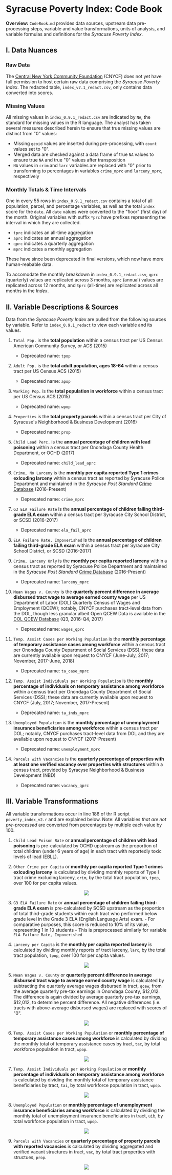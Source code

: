 # Syracuse Poverty Index: Code Book

**Overview:** `CodeBook.md` provides data sources, upstream data pre-processing steps, variable and value transformations, units of analysis, and variable formulas and definitions for the *Syracuse Poverty Index*. 

## I. Data Nuances

### Raw Data

The [Central New York Community Foundation](https://cnycf.org/) (CNYCF) does not yet have full permission to host certain raw data comprising the *Syracuse Poverty Index*. The redacted table, `index_v7.1_redact.csv`, only contains data converted into scores.

### Missing Values

All missing values in `index_0.9.1_redact.csv` are indicated by `NA`, the standard for missing values in the R language. The analyst has taken several measures described herein to ensure that true missing values are distinct from "0" values:

* Missing `geoid` values are inserted during pre-processing, with `count` values set to "0".
* Merged data are checked against a data frame of true `NA` values to ensure true `NA` and true "0" values after transposition
* `NA` values in `crim` and `larc` variables are replaced with "0" prior to transforming to percentages in variables `crime_mprc` and `larceny_mprc`, respectively

### Monthly Totals & Time Intervals

One in every 55 rows in `index_0.9.1_redact.csv` contains a total of all population, parcel, and percentage variables, as well as the total `index` score for the `date`. All `date` values were converted to the "floor" (first day) of the month. Original variables with suffix `*prc` have prefixes representing the interval in which they are collected.

* `tprc` indicates an all-time aggregation
* `aprc` indicates an annual aggregation
* `qprc` indicates a quarterly aggregation
* `mprc` indicates a monthly aggregation

These have since been deprecated in final versions, which now have more human-reabable data.

To accomodate the monthly breakdown in `index_0.9.1_redact.csv`, `qprc` (quarterly) values are replicated across 3 months, `aprc` (annual) values are replicated across 12 months, and `tprc` (all-time) are replicated across all months in the *Index*.

## II. Variable Descriptions & Sources

Data from the *Syracuse Poverty Index* are pulled from the following sources by variable. Refer to `index_0.9.1_redact` to view each variable and its values.

1. `Total Pop.` is the **total population** within a census tract per US Census American Community Survey, or ACS (2015)
    - Deprecated name: `tpop`

2. `Adult Pop.` is the **total adult population, ages 18-64** within a census tract per US Census ACS (2015)
    - Deprecated name: `apop`

3. `Working Pop.` is the **total population in workforce** within a census tract per US Census ACS (2015)
    - Deprecated name: `wpop`

4. `Properties` is the **total property parcels** within a census tract per City of Syracuse's Neighborhood & Business Development (2016)
    - Deprecated name: `prop`

5. `Child Lead Perc.` is the **annual percentage of children with lead poisoning** within a census tract per Onondaga County Health Department, or OCHD (2017)
    - Deprecated name: `child_lead_aprc`

6. `Crime, No Larceny` is the **monthly per capita reported Type 1 crimes exlcuding larceny** within a census tract as reported by Syracuse Police Department and maintained in the *Syracuse Post Standard* [Crime Database](https://www.syracuse.com/crime/index.ssf/page/police_reports.html) (2016-Present)
    - Deprecated name: `crime_mprc`

7. `G3 ELA Failure Rate` is the **annual percentage of children failing third-grade ELA exam** within a census tract per Syracuse City School District, or SCSD (2016-2017)
    - Deprecated name: `ela_fail_aprc`

8. `ELA Failure Rate, Impoverished` is the **annual percentage of children failing third-grade ELA exam** within a census tract per Syracuse City School District, or SCSD (2016-2017)

9. `Crime, Larceny Only` is the **monthly per capita reported larceny** within a census tract as reported by Syracuse Police Department and maintained in the *Syracuse Post Standard* [Crime Database](https://www.syracuse.com/crime/index.ssf/page/police_reports.html) (2016-Present)
    - Deprecated name: `larceny_mprc`

10. `Mean Wages v. County` is the **quarterly percent difference in average disbursed tract wage to average earned county wage** per US Department of Labor (DOL) Quarterly Census of Wages and Employment (QCEW); notably, CNYCF purchases tract-level data from the DOL, though less granular albeit Open QCEW Data is available in the [DOL QCEW Database](https://www.bls.gov/cew/) (Q3, 2016-Q4, 2017)
    - Deprecated name: `wages_qprc`

11. `Temp. Assist Cases per Working Population` is the **monthly percentage of temporary assistance cases among workforce** within a census tract per Onondaga County Department of Social Services (DSS); these data are currently available upon request to CNYCF (June-July, 2017; November, 2017-June, 2018)
    - Deprecated name: `ta_case_mprc`

12. `Temp. Assist Individuals per Working Population` is the **monthly percentage of individuals on temporary assistance among workforce** within a census tract per Onondaga County Department of Social Services (DSS); these data are currently available upon request to CNYCF (July, 2017; November, 2017-Present)
    - Deprecated name: `ta_inds_mprc`

13. `Unemployed Population` is the **monthly percentage of unemployment insurance beneficiaries among workforce** within a census tract per DOL; notably, CNYCF purchases tract-level data from DOL and they are available upon request to CNYCF (2017-Present)
    - Deprecated name: `unemployment_mprc`

14. `Parcels with Vacancies` is the **quarterly percentage of properties with at least one verified vacancy over properties with structures** within a census tract, provided by Syracyse Neighborhood & Business Development (NBD)
    - Deprecated name: `vacancy_qprc`

## III. Variable Transformations

All variable transformations occur in line 186 of thr R script `poverty_index_v2.r` and are explained below. Note: All variables *that are not pre-processed* are converted from percentages by multiple each value by 100.

1. `Child Lead Poison Rate` or **annual percentage of children with lead poisoning** is pre-calculated by OCHD upstream as the proportion of total children (under 6 years of age) in each tract with reportedly toxic levels of lead (EBLL).

2. `Other Crime per Capita` or **monthly per capita reported Type 1 crimes exlcuding larceny** is calculated by dividing monthly reports of Type I tract crime excluding larceny, `crim`, by the total tract population, `tpop`, over 100 for per capita values.
 
<p align="center">
  <img src="https://latex.codecogs.com/gif.latex?%5Cfrac%7Bmonthly%5C%3B%20tract%5C%3B%20crime%7D%7B%28%5C%3A%20tract%20%5C%3A%20population%5C%3A%20/%20%5C%3A%2010%5C%3A%20%29%7D" />
</p>

3. `G3 ELA Failure Rate` or **annual percentage of children failing third-grade ELA exam** is pre-calculated by SCSD upstream as the proportion of total third-grade students within each tract who performed below grade level in the Grade 3 ELA (English Language Arts) exam.
        - For comparative purposes, this score is reduced to 10% of its value, representing 1 in 10 students
        - This is preprocessed similarly for variable `ELA Failure Rate, Impoverished`

4. `Larceny per Capita` is the **monthly per capita reported larceny** is calculated by dividing monthly reports of tract larceny, `larc`, by the total tract population, `tpop`, over 100 for per capita values.

<p align="center">
  <img src="https://latex.codecogs.com/gif.latex?%5Cfrac%7Bmonthly%5C%3B%20tract%5C%3B%20larceny%7D%7B%28%5C%3A%20tract%20%5C%3A%20population%5C%3A%20/%20%5C%3A%20100%5C%3A%20%29%7D" />
</p>

5. `Mean Wages v. County` or **quarterly percent difference in average disbursed tract wage to average earned county wage** is calculated by subtracting the quarterly average wages disbursed in tract, `qcew`, from the average quarterly pre-tax earnings in Onondaga County, $12,012. The difference is again divided by average quarterly pre-tax earnings, $12,012, to determine percent difference. All negative differences (i.e. tracts with above-average disbursed wages) are replaced with scores of "0".

<p align="center">
  <img src="https://latex.codecogs.com/gif.latex?%5Cmathbb%7BR_%5Cgeq%20%7D_0%3D%5Cfrac%7B%28%5C%3A%20quarterly%20%5C%3A%20average%5C%3A%20county%5C%3A%20wages%5C%3A%20earned%5C%3A%20-%20%5C%3A%20quarterly%20%5C%3A%20average%20%5C%3A%20tract%5C%3A%20wages%5C%3A%20disbursed%5C%3A%20%29%7D%7Bquarterly%20%5C%3A%20average%5C%3A%20county%5C%3A%20wages%7D" />
</p>

6. `Temp. Assist Cases per Working Population` or **monthly percentage of temporary assistance cases among workforce** is calculated by dividing the monthly total of temporary assistance cases by tract, `tac`, by total workforce population in tract, `wpop`.

<p align="center">
  <img src="https://latex.codecogs.com/gif.latex?%5Cfrac%7Bmonthly%5C%3A%20tract%5C%3A%20temporary%5C%3A%20assistance%5C%3A%20cases%7D%7B%5C%3A%20total%5C%3A%20tract%20%5C%3A%20workforce%5C%3A%20%7D" />
</p>

7. `Temp. Assist Individuals per Working Population` or **monthly percentage of individuals on temporary assistance among workforce** is calculated by dividing the monthly total of temporary assistance beneficiaries by tract, `tai`, by total workforce population in tract, `wpop`.

<p align="center">
  <img src="https://latex.codecogs.com/gif.latex?%5Cfrac%7Bmonthly%5C%3A%20tract%5C%3A%20temporary%5C%3A%20assistance%5C%3A%20individuals%7D%7B%5C%3A%20total%5C%3A%20tract%20%5C%3A%20workforce%5C%3A%20%7D" />
</p>

8. `Unemployed Population` or **monthly percentage of unemployment insurance beneficiaries among workforce** is calculated by dividing the monthly total of unemployment insurance beneficiaries in tract, `uib`, by total workforce population in tract, `wpop`.

<p align="center">
  <img src="https://latex.codecogs.com/gif.latex?%5Cfrac%7Bmonthly%5C%3A%20tract%5C%3A%20unemployment%5C%3A%20insurance%5C%3A%20beneficiaries%7D%7B%5C%3A%20total%5C%3A%20tract%20%5C%3A%20workforce%5C%3A%20%7D" />
</p>

9. `Parcels with Vacancies` or **quarterly percentage of property parcels with reported vacancies** is calculated by dividing aggregated and verified vacant structures in tract, `vac`, by total tract properties with structues, `prop`.

<p align="center">
  <img src="https://latex.codecogs.com/gif.latex?%5Cfrac%7Bannual%5C%3A%20tract%5C%3A%20vacancies%5C%3A%20reported%7D%7B%5C%3A%20total%5C%3A%20tract%20%5C%3A%20parcels%5C%3A%20%7D" />
</p>
